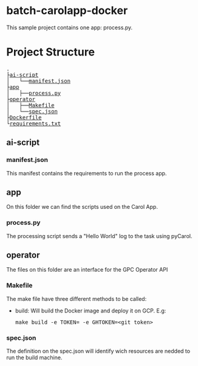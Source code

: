 # batch-carolapp-docker

This sample project contains one app: process.py.


# Project Structure
<pre>
.  
├<a href="#ai-script">ai-script</a>  
│   └──<a href="#manifestjson">manifest.json</a>  
├<a href="#app">app</a>  
│   ├──<a href="#processpy">process.py</a>  
├<a href="#operator">operator</a>  
│   ├──<a href="#makefile">Makefile</a>  
│   └──<a href="#specjson">spec.json</a>  
├<a href="#Dockerfile">Dockerfile</a>  
└<a href="#requirementstxt">requirements.txt</a>
</pre>

## ai-script
### manifest.json

This manifest contains the requirements to run the process app.

## app
On this folder we can find the scripts used on the Carol App.

### process.py
The processing script sends a "Hello World" log to the task using pyCarol.

## operator
The files on this folder are an interface for the GPC Operator API

### Makefile
The make file have three different methods to be called:
- build: Will build the Docker image and deploy it on GCP. E.g: <pre>make build -e TOKEN=<token> -e GHTOKEN=<git_token></pre>

### spec.json
The definition on the spec.json will identify wich resources are nedded to run the build machine.
